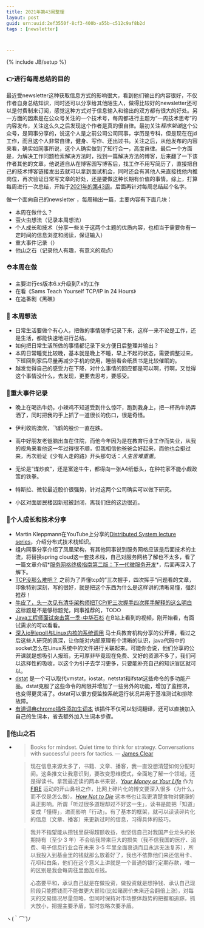 ```yaml
---
title: 2021年第43周整理
layout: post
guid: urn:uuid:2ef3550f-8cf3-400b-a55b-c512c9af8b2d
tags : [newsletter]



---
```


{% include JB/setup %}



###  👉进行每周总结的目的

最近受newsletter这种获取信息方式的影响很大，看到他们输出的内容很好，不仅作者自身总结知识，同时还可以分享给其他陌生人，做得比较好的newsletter还可以是付费制来订阅，感觉这种方式对于信息输入和输出的双方都有很大的好处。另一方面的因素是在公众号关注的一个技术号，每周都进行主题为“一周技术思考”的内容发布，关注这么久之后发现这个作者是真的很自律。最初关注*程序架道*这个公众号，是同事分享的，说这个人是之前公司公司同事，学历是专科，但是现在在jd工作，而且这个人非常自律，健身、写作、还出过书。关注之后，从他发布的内容来看，确实如同事所说，这个人确实做到了知行合一，高度自律。最后一个方面是，为解决工作问题检索解决方法时，找到一篇解决方法的博客，后来翻了一下该作者其他的文章，他说道自从在博客园写博客后，找工作不用写简历了，直接把自己的技术博客链接发出去就可以拿到面试机会，同时还会有其他人来直接找他内推岗位，再次验证日常写文章的好处，还是要做这种长期有价值的事情。综上，打算每周进行一次总结，开始于<u>2021年的第43周</u>。后面再针对每周总结起个名字。

做一个面向自己的newsletter ，每周输出一篇，主要内容有下面几块：

- 本周在做什么？
- 萤火虫想法（记录本周想法）
- 个人成长和技术（分享一些关于这两个主题的优质内容，也相当于需要你有一定时间的信息浏览和阅读，保证输入）
- 重大事件记录（）
- 他山之石（记录他人有趣，有意义的观点）

### ⛑本周在做

* 主要进行es版本6.x升级到7.x的工作
* 在看《Sams Teach Yourself TCP/IP in 24 Hours》
* 在追番剧《黑礁》

### 🤔 本周想法

* 日常生活要做个有心人，把做的事情随手记录下来，这样一来不论是工作，还是生活，都能快速地进行总结。
* 如何把日常生活所做的事情都记录下来方便日后整理并输出？
* 本周日常睡觉比较晚，基本就是晚上不睡，早上不起的状态，需要调整过来，下班回到家后尽量再减少手机的使用，睡前看会纸质书是比较催眠的。
* 越发觉得自己的感受力在下降，对什么事情的回应都是可以啊，行啊，又觉得这个事情没什么，去发现，更要去思考，要感受。

### 📝重大事件记录



* 晚上在喝热牛奶，小辣鸡不知道受到什么惊吓，跑到我身上，把一杯热牛奶弄洒了，同时把我的手上抓了一道很长的伤口，很是奇怪。
*  伊利收购澳优，飞鹤的股价一直在跌。

*  高中好朋友老爸脑出血在住院，而他今年因为是在教育行业工作而失业，从我的视角来看他这一年过得很不顺，但我相信他爸爸会好起来，而他也会挺过来，再次验证《少有人走的路》开头那句话：*人生苦难重重*。
* 无论是“煤炒疯“，还是富途牛牛，都得向一张A4纸低头，在种花家不能小觑政策的铁拳。
* 特斯拉、微软最近股价很强势，针对这两个公司确实可以做下研究。
* 小区对面居民楼因新冠被封闭，离我们住的这边很近。

### 🚀个人成长和技术分享

* Martin Kleppmann在YouTube上分享的[Distributed System lecture series](https://www.youtube.com/playlist?list=PLeKd45zvjcDFUEv_ohr_HdUFe97RItdiB)，介绍分布式技术栈知识。
* 组内同事分享介绍了凤凰架构，有其他同事说到服务网格应该是后面技术的主流，将替换spring cloud这一套技术栈，自己对服务网格了解也不太多，看了一篇文章介绍*[服务网格终极指南第二版：下一代微服务开发](https://mp.weixin.qq.com/s/0KPD9UqUUu6Xien4To0-IA)*，后面再深入了解下。
* [TCP没那么难吧？](https://mp.weixin.qq.com/s/zRelB6uSz07YaCoJoggZZA) 之前为了弄懂tcp的”三次握手，四次挥手“问题看的文章，印象特别深刻，写的很好，就是把这个东西为什么是这样讲的清晰易懂，强烈推荐！
* [牛皮了，头一次见有清华架构师把TCP/IP三次握手四次挥手解释的这么明白](https://www.bilibili.com/video/BV1ai4y1s7sG) 这标题是不是够标题党，同事推荐的，TODO
* [Java工程师面试突击第一季-中华石杉](https://www.bilibili.com/video/BV1hh411k7Jz?p=4) 在B站上看到的视频，刚开始看，有面试需求的可以看看。
* [深入io到epoll与Linux内核的系统调用](https://www.bilibili.com/video/BV1tD4y1D7wE?p=2) 马士兵教育机构分享的公开课，看过之后这些人研究的真深，让你能对内部原理有个清晰的认识，java代码中的socket怎么在Linux系统中的文件进行关联起来。可能你会说，他们分享的公开课就是想吸引人报班，无可厚非毕竟现在免费、又好的资源不多了，我们可以选择性的吸收，以这个为引子去学习更多，只要能补充自己的知识盲区就可以。
* [dstat](https://linux.die.net/man/1/dstat) 是一个可以取代vmstat，iostat，netstat和ifstat这些命令的多功能产品。dstat克服了这些命令的局限并增加了一些另外的功能，增加了监控项，也变得更灵活了。dstat可以很方便监控系统运行状况并用于基准测试和排除故障。
* [有道词典chrome插件添加生词本](https://chrome.google.com/webstore/detail/%E6%9C%89%E9%81%93%E8%AF%8D%E5%85%B8chrome%E6%8F%92%E4%BB%B6%E6%B7%BB%E5%8A%A0%E7%94%9F%E8%AF%8D%E6%9C%AC/ddphaphiplikhjbjlfbnkkmppbfjgdah) 该插件不仅可以划词翻译，还可以直接加入自己的生词本，省去额外加入生词本步骤。

### 🙌他山之石

* > Books for mindset.
  > Quiet time to think for strategy.
  > Conversations with successful peers for tactics. 
  > — [James Clear](https://click.convertkit-mail2.com/k0ulrwxezma6hxzgx4fl/dpheh0hqenzvqvbm/aHR0cHM6Ly90d2l0dGVyLmNvbS9KYW1lc0NsZWFyL3N0YXR1cy8xMjc1NDI5ODIzMzA1OTEyMzIw)​

  > 现在信息来源太多了，书籍、文章、播客，我一直没想清楚如何分配时间。这条推文让我意识到，要改变思维模式，全面地了解一个领域，还是得读书。拿我最近读的两本书来说，[*Your Money or Your Life*](https://click.convertkit-mail2.com/k0ulrwxezma6hxzgx4fl/qvh8h7h8dpgz0mul/aHR0cHM6Ly93d3cuZ29vZHJlYWRzLmNvbS9ib29rL3Nob3cvNzg0MjguWW91cl9Nb25leV9vcl9Zb3VyX0xpZmU=) 作为 [FIRE](https://click.convertkit-mail2.com/k0ulrwxezma6hxzgx4fl/x0hph6hne08onqf5/aHR0cHM6Ly9lbi53aWtpcGVkaWEub3JnL3dpa2kvRklSRV9tb3ZlbWVudA==) 运动的开山鼻祖之作，比网上碎片化的博文要深入很多（为什么，而不仅是怎么做）。[*How Not to Die*](https://click.convertkit-mail2.com/k0ulrwxezma6hxzgx4fl/qvh8h7h8dpgzr7sl/aHR0cHM6Ly93d3cuZ29vZHJlYWRzLmNvbS9ib29rL3Nob3cvMjU2NjM5NjEtaG93LW5vdC10by1kaWU=) 这本书也让我更清楚食物对健康的真正影响。所谓「听过很多道理却过不好这一生」，读书是能把「知道」变成「懂得」，进而影响「行动」。有了基本的框架，就可以读读碎片化的信息（文章、播客）来更新过时的信息，习得具体的技巧。
  >
  > [生活奇旅 17: 要多少才够？]: https://ckarchive.com/b/5quvh7h63p6l

  > 我并不指望能从攒钱里获得超额收益，也坚信自己对我国产业龙头的长期持有（至少 3 年）不会给我带来巨大的损失（我不信我国的医疗、消费、电子信息行业会在未来 3-5 年里全面衰退而且永远无法复苏），所以我投入到基金里的钱就那么放着好了，我也不依靠他们来还信用卡、花呗和白条，他们在这个意义上讲就是一个普通的银行定期存款，唯一的区别是我会每周往里面加点钱。
  >
  > 心态要平和，承认自己就是在做投资，做投资就是想挣钱、承认自己现阶段只能攒钱而不能做更大冒险(比如赌房价未来还会翻倍上涨)，对每天的交易情况尽量忽略，但同时保持对市场整体趋势的把握和追踪，抓大放小，把握主要矛盾，暂时忽略次要矛盾。
  >
  > [攒钱过程中的思考]: https://shuxiao.wang/posts/save-money/

ヽ(｀⌒´)ﾉ
